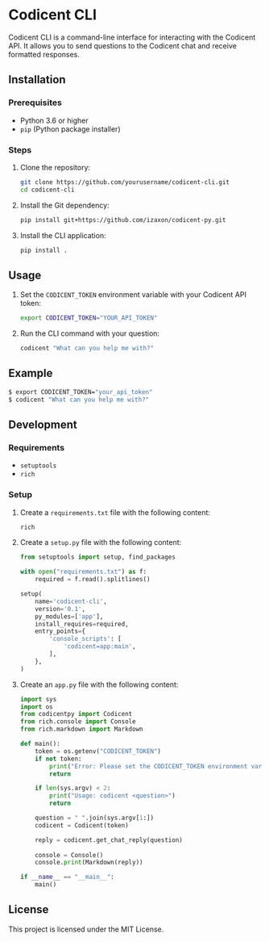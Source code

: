 # Codicent CLI

Codicent CLI is a command-line interface for interacting with the Codicent API. It allows you to send questions to the Codicent chat and receive formatted responses.

## Installation

### Prerequisites

- Python 3.6 or higher
- `pip` (Python package installer)

### Steps

1. Clone the repository:
   ```sh
   git clone https://github.com/yourusername/codicent-cli.git
   cd codicent-cli
   ```

2. Install the Git dependency:
   ```sh
   pip install git+https://github.com/izaxon/codicent-py.git
   ```

3. Install the CLI application:
   ```sh
   pip install .
   ```

## Usage

1. Set the `CODICENT_TOKEN` environment variable with your Codicent API token:
   ```sh
   export CODICENT_TOKEN="YOUR_API_TOKEN"
   ```

2. Run the CLI command with your question:
   ```sh
   codicent "What can you help me with?"
   ```

## Example

```sh
$ export CODICENT_TOKEN="your_api_token"
$ codicent "What can you help me with?"
```

## Development

### Requirements

- `setuptools`
- `rich`

### Setup

1. Create a `requirements.txt` file with the following content:
   ```txt
   rich
   ```

2. Create a `setup.py` file with the following content:
   ```python
   from setuptools import setup, find_packages

   with open("requirements.txt") as f:
       required = f.read().splitlines()

   setup(
       name='codicent-cli',
       version='0.1',
       py_modules=['app'],
       install_requires=required,
       entry_points={
           'console_scripts': [
               'codicent=app:main',
           ],
       },
   )
   ```

3. Create an `app.py` file with the following content:
   ```python
   import sys
   import os
   from codicentpy import Codicent
   from rich.console import Console
   from rich.markdown import Markdown

   def main():
       token = os.getenv("CODICENT_TOKEN")
       if not token:
           print("Error: Please set the CODICENT_TOKEN environment variable.")
           return

       if len(sys.argv) < 2:
           print("Usage: codicent <question>")
           return

       question = " ".join(sys.argv[1:])
       codicent = Codicent(token)

       reply = codicent.get_chat_reply(question)
       
       console = Console()
       console.print(Markdown(reply))

   if __name__ == "__main__":
       main()
   ```

## License

This project is licensed under the MIT License.
